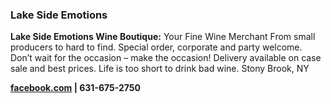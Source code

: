 ### Lake Side Emotions

**Lake Side Emotions Wine Boutique:** Your Fine Wine Merchant
From small producers to hard to find. Special order, corporate and party welcome. Don’t wait for the occasion – make the occasion! Delivery available on case sale and best prices. Life is too short to drink bad wine. Stony Brook, NY 

**[facebook.com](https://www.facebook.com/lake.side.emotions/?rf=427398784110495) | 631-675-2750**
